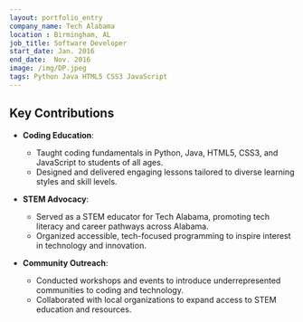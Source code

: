 ```yaml
---
layout: portfolio_entry
company_name: Tech Alabama
location : Birmingham, AL
job_title: Software Developer
start_date: Jan. 2016
end_date:  Nov. 2016
image: /img/DP.jpeg
tags: Python Java HTML5 CSS3 JavaScript 
---
```


## Key Contributions

- **Coding Education**:
  - Taught coding fundamentals in Python, Java, HTML5, CSS3, and JavaScript to students of all ages.
  - Designed and delivered engaging lessons tailored to diverse learning styles and skill levels.

- **STEM Advocacy**:
  - Served as a STEM educator for Tech Alabama, promoting tech literacy and career pathways across Alabama.
  - Organized accessible, tech-focused programming to inspire interest in technology and innovation.

- **Community Outreach**:
  - Conducted workshops and events to introduce underrepresented communities to coding and technology.
  - Collaborated with local organizations to expand access to STEM education and resources.